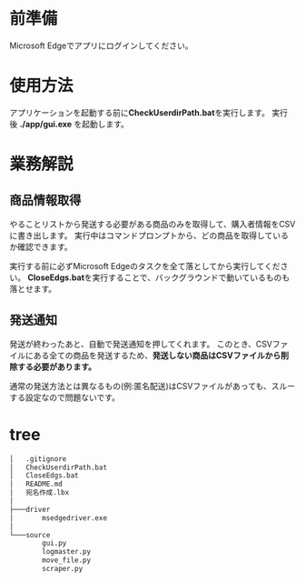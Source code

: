 # 前準備

Microsoft Edgeでアプリにログインしてください。

# 使用方法

アプリケーションを起動する前に**CheckUserdirPath.bat**を実行します。
実行後 **./app/gui.exe** を起動します。

# 業務解説

## 商品情報取得

やることリストから発送する必要がある商品のみを取得して、購入者情報をCSVに書き出します。
実行中はコマンドプロンプトから、どの商品を取得しているか確認できます。

実行する前に必ずMicrosoft Edgeのタスクを全て落としてから実行してください。
**CloseEdgs.bat**を実行することで、バックグラウンドで動いているものも落とせます。

## 発送通知

発送が終わったあと、自動で発送通知を押してくれます。
このとき、CSVファイルにある全ての商品を発送するため、**発送しない商品はCSVファイルから削除する必要があります。**

通常の発送方法とは異なるもの(例:匿名配送)はCSVファイルがあっても、スルーする設定なので問題ないです。
# tree

```cmd
│   .gitignore
│   CheckUserdirPath.bat
│   CloseEdgs.bat
│   README.md
│   宛名作成.lbx
│
├───driver
│       msedgedriver.exe
│
└───source
        gui.py
        logmaster.py
        move_file.py
        scraper.py
```